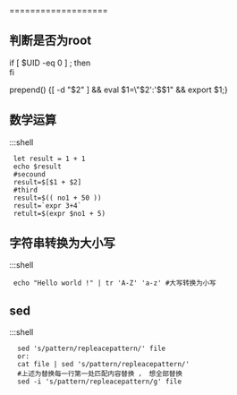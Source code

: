 ===================



判断是否为root
----------

if [ $UID -eq 0 ] ; then  
fi   

prepend() {[ -d "$2" ]  && eval $1=\"$2':'\$$1\" && export $1;}  



数学运算
---------------------

:::shell
    
     let result = 1 + 1
     echo $result 
     #secound 
     result=$[$1 + $2]
     #third 
     result=$(( no1 + 50 ))
     result=`expr 3+4`
     retult=$(expr $no1 + 5)


字符串转换为大小写
-----------------------

:::shell
     
     echo "Hello world !" | tr 'A-Z' 'a-z' #大写转换为小写



sed
----------------
:::shell     
      
      sed 's/pattern/repleacepattern/' file 
      or:
      cat file | sed 's/pattern/repleacepattern/' 
      #上述为替换每一行第一处匹配内容替换 ， 想全部替换
      sed -i 's/pattern/repleacepattern/g' file
